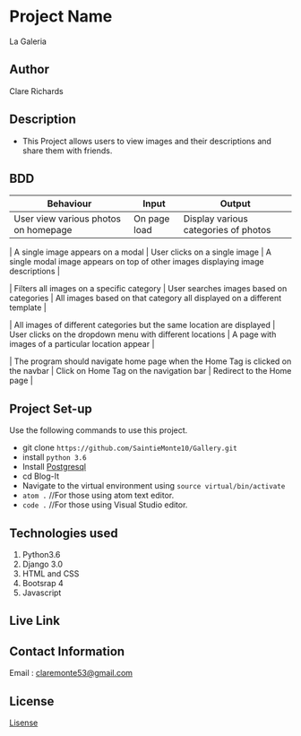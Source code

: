 # Project Name
  La Galeria

## Author
  Clare Richards

## Description
- This Project allows users to view images and their descriptions and share them with friends.

## BDD

| Behaviour                                                                                 | Input                                                     | Output                                                                            |
|-------------------------------------------------------------------------------------------|-----------------------------------------------------------|-----------------------------------------------------------------------------------|
| User view various photos on homepage                                                      | On page load                                              | Display various categories of photos                                              |

| A single image appears on a modal                                                         | User 
clicks on a single image                             | A single modal image appears on top of other 
images displaying image descriptions |

| Filters all images on a specific category                                               | User searches images based on categories                  | All images based on that category all displayed on a different template           |

| All images of different categories but the same location are displayed                    | User clicks on the dropdown menu with different locations | A page with images of a particular location appear                                |

| The program should navigate home page when the Home Tag is clicked on the navbar | Click on Home Tag  on the navigation bar       | Redirect to the Home page                                                       |

## Project Set-up
Use the following commands to use this project.
- git clone `https://github.com/SaintieMonte10/Gallery.git`
- install `python 3.6`
- Install [Postgresql](https://www.postgresql.org/download/)
- cd Blog-It
- Navigate to the virtual environment using `source virtual/bin/activate`
- `atom .`  //For those using atom text editor.
- `code .`  //For those using Visual Studio editor.

## Technologies used
1. Python3.6
2. Django 3.0
3. HTML and CSS
4. Bootsrap 4
5. Javascript

## Live Link


## Contact Information
Email : claremonte53@gmail.com

## License
[Lisense](/LICENSE)
